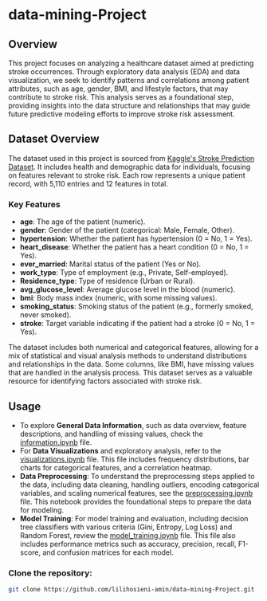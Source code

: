 # data-mining-Project

## Overview
This project focuses on analyzing a healthcare dataset aimed at predicting stroke occurrences. Through exploratory data analysis (EDA) and data visualization, we seek to identify patterns and correlations among patient attributes, such as age, gender, BMI, and lifestyle factors, that may contribute to stroke risk. This analysis serves as a foundational step, providing insights into the data structure and relationships that may guide future predictive modeling efforts to improve stroke risk assessment.

## Dataset Overview

The dataset used in this project is sourced from [Kaggle's Stroke Prediction Dataset](https://www.kaggle.com/datasets/fedesoriano/stroke-prediction-dataset). It includes health and demographic data for individuals, focusing on features relevant to stroke risk. Each row represents a unique patient record, with 5,110 entries and 12 features in total.

### Key Features
- **age**: The age of the patient (numeric).
- **gender**: Gender of the patient (categorical: Male, Female, Other).
- **hypertension**: Whether the patient has hypertension (0 = No, 1 = Yes).
- **heart_disease**: Whether the patient has a heart condition (0 = No, 1 = Yes).
- **ever_married**: Marital status of the patient (Yes or No).
- **work_type**: Type of employment (e.g., Private, Self-employed).
- **Residence_type**: Type of residence (Urban or Rural).
- **avg_glucose_level**: Average glucose level in the blood (numeric).
- **bmi**: Body mass index (numeric, with some missing values).
- **smoking_status**: Smoking status of the patient (e.g., formerly smoked, never smoked).
- **stroke**: Target variable indicating if the patient had a stroke (0 = No, 1 = Yes).

The dataset includes both numerical and categorical features, allowing for a mix of statistical and visual analysis methods to understand distributions and relationships in the data. Some columns, like BMI, have missing values that are handled in the analysis process. This dataset serves as a valuable resource for identifying factors associated with stroke risk.


## Usage

- To explore **General Data Information**, such as data overview, feature descriptions, and handling of missing values, check the [information.ipynb](https://github.com/lilihosieni-amin/data-mining-Project/blob/main/preprocessing/information.ipynb) file.
- For **Data Visualizations** and exploratory analysis, refer to the [visualizations.ipynb](https://github.com/lilihosieni-amin/data-mining-Project/blob/main/preprocessing/visualizations.ipynb) file. This file includes frequency distributions, bar charts for categorical features, and a correlation heatmap.
- **Data Preprocessing**: To understand the preprocessing steps applied to the data, including data cleaning, handling outliers, encoding categorical variables, and scaling numerical features, see the [preprocessing.ipynb](preprocessing/preProcessing.ipynb) file. This notebook provides the foundational steps to prepare the data for modeling.
- **Model Training**: For model training and evaluation, including decision tree classifiers with various criteria (Gini, Entropy, Log Loss) and Random Forest, review the [model_training.ipynb](DecisionTree_RandomForest/training_model.ipynb) file. This file also includes performance metrics such as accuracy, precision, recall, F1-score, and confusion matrices for each model.

### Clone the repository:
```bash
git clone https://github.com/lilihosieni-amin/data-mining-Project.git
